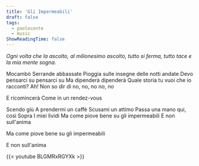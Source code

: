 ```yaml
---
title: 'Gli Impermeabili'
draft: false
tags:
  - paoloconte
  - music
ShowReadingTime: false
---
```


_Ogni volta che la ascolto, al milionesimo ascolto, tutto si ferma, tutto tace e la mia mente sogna._

Mocambò
Serrande abbassate
Pioggia sulle insegne delle notti andate
Devo pensarci su pensarci su
Ma dipenderà dipenderà
Quale storia tu vuoi che io racconti?
Ah! Non so dir di no, no, no no, no

E ricomincerà
Come in un rendez-vous

Scendo giù
A prendermi un caffè
Scusami un attimo
Passa una mano qui, così
Sopra I miei lividi
Ma come piove bene su gli impermeabili
E non sull'anima

Ma come piove bene su gli impermeabili

E non sull'anima

{{< youtube BLGMRxRGYXk >}}

